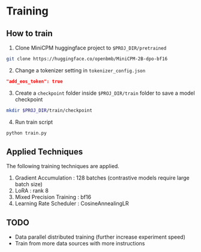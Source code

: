 # Training

## How to train

1. Clone MiniCPM huggingface project to `$PROJ_DIR/pretrained`

```bash
git clone https://huggingface.co/openbmb/MiniCPM-2B-dpo-bf16
```
2. Change a tokenizer setting in `tokenizer_config.json`

```json
"add_eos_token": true
```

3. Create a `checkpoint` folder inside `$PROJ_DIR/train` folder to save a model checkpoint

```bash
mkdir $PROJ_DIR/train/checkpoint
```

4. Run train script

```bash
python train.py
```

## Applied Techniques

The following training techniques are applied.

1. Gradient Accumulation : 128 batches (contrastive models require large batch size)
2. LoRA : rank 8
3. Mixed Precision Training : bf16
4. Learning Rate Scheduler : CosineAnnealingLR

## TODO

- Data parallel distributed training (further increase experiment speed)
- Train from more data sources with more instructions